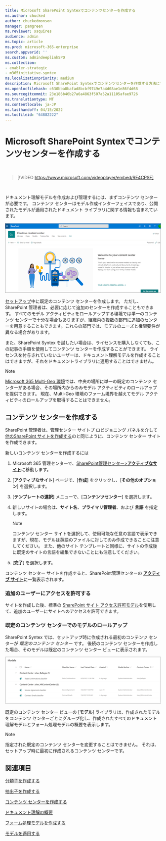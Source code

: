 ```yaml
---
title: Microsoft SharePoint Syntexでコンテンツセンターを作成する
ms.author: chucked
author: chuckedmonson
manager: pamgreen
ms.reviewer: ssquires
audience: admin
ms.topic: article
ms.prod: microsoft-365-enterprise
search.appverid: ''
ms.custom: admindeeplinkSPO
ms.collection:
- enabler-strategic
- m365initiative-syntex
ms.localizationpriority: medium
description: Microsoft SharePoint Syntexでコンテンツセンターを作成する方法について説明します。
ms.openlocfilehash: c630bba8bafad8bcbf9749e7a4d08ae1e86f4d68
ms.sourcegitcommit: 23e186b46b27a6a4863f507a52a11105afae9726
ms.translationtype: MT
ms.contentlocale: ja-JP
ms.lasthandoff: 04/15/2022
ms.locfileid: "64882222"
---
```

# <a name="create-a-content-center-in-microsoft-sharepoint-syntex"></a>Microsoft SharePoint Syntexでコンテンツセンターを作成する


</br>

> [!VIDEO https://www.microsoft.com/videoplayer/embed/RE4CPSF]

</br>

ドキュメント理解モデルを作成および管理するには、まずコンテンツ センターが必要です。 コンテンツ センターはモデル作成インターフェイスであり、公開されたモデルが適用されたドキュメント ライブラリに関する情報も含まれています。

   ![ドキュメントライブラリを選択します。](../media/content-understanding/content-center-page.png)

[セットアップ](set-up-content-understanding.md)中に既定のコンテンツ センターを作成します。 ただし、SharePoint 管理者は、必要に応じて追加のセンターを作成することもできます。 すべてのモデル アクティビティをロールアップする環境では単一のコンテンツ センターで十分な場合もありますが、組織内の複数の部門に追加のセンターを用意することもできます。これらの部門では、モデルのニーズと権限要件が異なる場合があります。

また、SharePoint Syntex を試したい場合は、ライセンスを購入しなくても、この記事の手順を使用してコンテンツ センターを作成することができます。 ライセンスを付与されていないユーザーは、ドキュメント理解モデルを作成することはできますが、それをドキュメントライブラリに適用することはできません。

> [!NOTE]
> [Microsoft 365 Multi-Geo 環境](../enterprise/microsoft-365-multi-geo.md)では、中央の場所に単一の既定のコンテンツ センターがある場合、その場所内からのみモデル アクティビティのロールアップを提供できます。 現在、Multi-Geo 環境のファーム境界を越えてモデル アクティビティのロールアップを取得することはできません。 

## <a name="create-a-content-center"></a>コンテンツ センターを作成する

SharePoint 管理者は、管理センター サイトプ ロビジョニング パネルを介して[他のSharePoint サイトを作成する](/sharepoint/create-site-collection)のと同じように、コンテンツ センター サイトを作成できます。

新しいコンテンツ センターを作成するには

1. Microsoft 365 管理センターで、<a href="https://go.microsoft.com/fwlink/?linkid=2185220" target="_blank">SharePoint管理センター>**アクティブなサイト**</a>に移動します。

2. [**アクティブなサイト**] ページで、[**作成**] をクリックし、[**その他のオプション**] を選択します。

3. [**テンプレートの選択**] メニューで、[**コンテンツセンター**] を選択します。

4. 新しいサイトの場合は、**サイト名**、**プライマリ管理者**、および **言語** を指定します。</br>

   > [!NOTE] 
   > コンテンツ センター サイトを選択して、使用可能な任意の言語で表示できますが、現在、モデルは英語のファイルに対してのみ作成できることに注意してください。 また、他のサイト テンプレートと同様に、サイトの作成後に既定のサイトの言語を編集できないことにも注意してください。

5. [**完了**] を選択します。
 
コンテンツ センター サイトを作成すると、SharePoint管理センターの <a href="https://go.microsoft.com/fwlink/?linkid=2185220" target="_blank">**アクティブ サイト**</a>に一覧表示されます。 

### <a name="give-access-to-additional-users"></a>追加のユーザーにアクセスを許可する
 
サイトを作成した後、標準の [SharePoint サイト アクセス許可モデル](/sharepoint/modern-experience-sharing-permissions)を使用して、追加のユーザーにサイトへのアクセスを許可できます。

### <a name="roll-up-of-models-in-the-default-content-center"></a>既定のコンテンツ センターでのモデルのロールアップ

SharePoint Syntex では、セットアップ時に作成される最初のコンテンツ センターが *既定のコンテンツ センター* です。 後続のコンテンツ センターを作成した場合、そのモデルは既定のコンテンツ センター ビューに表示されます。

![既定のコンテンツ センターのモデル ライブラリのスクリーンショット。](../media/content-understanding/model-library-default-content-center.png)

既定のコンテンツ センター ビューの [**モデル**] ライブラリは、作成されたモデルをコンテンツ センターごとにグループ化し、作成されたすべてのドキュメント理解モデルとフォーム処理モデルの概要を表示します。

> [!NOTE]
> 指定された既定のコンテンツ センターを変更することはできません。 それは、セットアップ時に最初に作成されるコンテンツ センターです。 

## <a name="see-also"></a>関連項目

[分類子を作成する](create-a-classifier.md)

[抽出子を作成する](create-an-extractor.md)

[コンテンツ センターを作成する](create-a-content-center.md)

[ドキュメント理解の概要](document-understanding-overview.md)

[フォーム処理モデルを作成する](create-a-form-processing-model.md)

[モデルを適用する](apply-a-model.md)